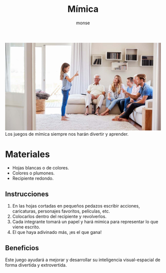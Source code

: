 ﻿---
layout: post
title:  "Mímica"
tags: [espacial]
categories: [ninos, actividad]
author: monse
image: /assets/posts/2020-07-08-mimica.jpeg
---
![Actividad de mímica](/assets/posts/2020-07-08-mimica.jpeg)<br/>
Los juegos de mímica siempre nos harán divertir y aprender.

# Materiales 
- Hojas blancas o de colores.
- Colores o plumones.
- Recipiente redondo.

## Instrucciones 
1. En las hojas cortadas en pequeños pedazos escribir acciones, caricaturas, personajes favoritos, películas, etc.
2. Colocarlos dentro del recipiente y revolverlos.
3. Cada integrante tomará un papel y hará mímica para representar lo que viene escrito. 
4. El que haya adivinado más, ¡es el que gana!

## Beneficios 
Este juego ayudará a mejorar y desarrollar su inteligencia visual-espacial de forma divertida y extrovertida.